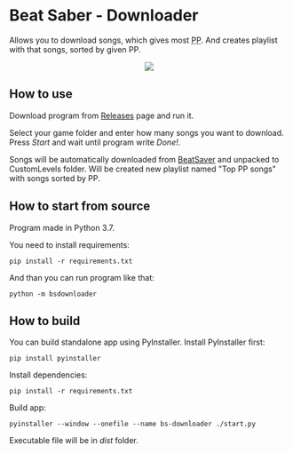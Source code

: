 # Beat Saber - Downloader

Allows you to download songs, which gives most <abbr title="Performance Points">PP</abbr>. And creates playlist with that songs, sorted by given PP.

<p align="center">
  <img src="https://raw.githubusercontent.com/Norne9/beatsaber-downloader/master/etc/screenshot.png" align="center" />
</p>

## How to use

Download program from [Releases](https://github.com/Norne9/beatsaber-downloader/releases/latest) page and run it.

Select your game folder and enter how many songs you want to download. Press *Start* and wait until program write *Done!*.

Songs will be automatically downloaded from [BeatSaver](https://beatsaver.com/) and unpacked to CustomLevels folder. Will be created new playlist named "Top PP songs" with songs sorted by PP.

## How to start from source

Program made in Python 3.7.

You need to install requirements:

```console
pip install -r requirements.txt
```

And than you can run program like that:

```console
python -m bsdownloader
```

## How to build

You can build standalone app using PyInstaller. Install PyInstaller first:

```console
pip install pyinstaller
```

Install dependencies:

```console
pip install -r requirements.txt
```

Build app:

```console
pyinstaller --window --onefile --name bs-downloader ./start.py
```

Executable file will be in *dist* folder.
